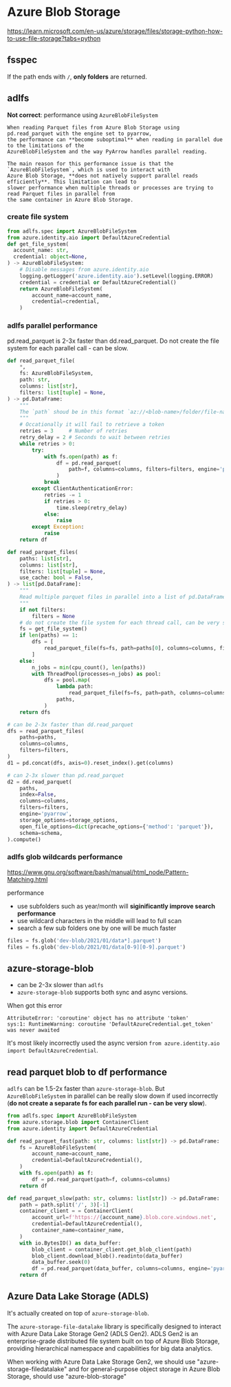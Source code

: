 # Azure Blob Storage
https://learn.microsoft.com/en-us/azure/storage/files/storage-python-how-to-use-file-storage?tabs=python

## fsspec
If the path ends with `/`, **only folders** are returned.

## adlfs
**Not correct**: performance using `AzureBlobFileSystem` 
```
When reading Parquet files from Azure Blob Storage using pd.read_parquet with the engine set to pyarrow,
the performance can **become suboptimal** when reading in parallel due to the limitations of the
AzureBlobFileSystem and the way PyArrow handles parallel reading.

The main reason for this performance issue is that the `AzureBlobFileSystem`, which is used to interact with
Azure Blob Storage, **does not natively support parallel reads efficiently**. This limitation can lead to
slower performance when multiple threads or processes are trying to read Parquet files in parallel from
the same container in Azure Blob Storage.
```

### create file system
```py
from adlfs.spec import AzureBlobFileSystem
from azure.identity.aio import DefaultAzureCredential
def get_file_system(
  account_name: str, 
  credential: object=None,
) -> AzureBlobFileSystem:
    # Disable messages from azure.identity.aio
    logging.getLogger('azure.identity.aio').setLevel(logging.ERROR)    
    credential = credential or DefaultAzureCredential()
    return AzureBlobFileSystem(
        account_name=account_name,
        credential=credential,
    )
```

### adlfs parallel performance
pd.read_parquet is 2-3x faster than dd.read_parquet. Do not create the file system for each parallel call - can be slow.
```py
def read_parquet_file(
    *,
    fs: AzureBlobFileSystem,
    path: str,
    columns: list[str],
    filters: list[tuple] = None,
) -> pd.DataFrame:
    """
    The `path` shoud be in this format `az://<blob-name>/folder/file-name`
    """
    # Occationally it will fail to retrieve a token
    retries = 3     # Number of retries
    retry_delay = 2 # Seconds to wait between retries
    while retries > 0:
        try:
            with fs.open(path) as f:
                df = pd.read_parquet(
                    path=f, columns=columns, filters=filters, engine='pyarrow'
                )
            break
        except ClientAuthenticationError:
            retries -= 1
            if retries > 0:
                time.sleep(retry_delay)
            else:
                raise
        except Exception:
            raise
    return df

def read_parquet_files(
    paths: list[str],
    columns: list[str],
    filters: list[tuple] = None,
    use_cache: bool = False,
) -> list[pd.DataFrame]:
    """
    Read multiple parquet files in parallel into a list of pd.DataFrame
    """
    if not filters:
        filters = None
    # do not create the file system for each thread call, can be very slow        
    fs = get_file_system() 
    if len(paths) == 1:
        dfs = [
            read_parquet_file(fs=fs, path=paths[0], columns=columns, filters=filters)
        ]
    else:
        n_jobs = min(cpu_count(), len(paths))
        with ThreadPool(processes=n_jobs) as pool:
            dfs = pool.map(
                lambda path:
                    read_parquet_file(fs=fs, path=path, columns=columns, filters=filters),
                paths,
            )
    return dfs

# can be 2-3x faster than dd.read_parquet
dfs = read_parquet_files(
    paths=paths,
    columns=columns,
    filters=filters,
)
d1 = pd.concat(dfs, axis=0).reset_index().get(columns)

# can 2-3x slower than pd.read_parquet
d2 = dd.read_parquet(
    paths,    
    index=False,
    columns=columns,
    filters=filters,
    engine='pyarrow',
    storage_options=storage_options,
    open_file_options=dict(precache_options={'method': 'parquet'}),
    schema=schema,
).compute()
```

### adlfs glob wildcards performance
https://www.gnu.org/software/bash/manual/html_node/Pattern-Matching.html

performance
- use subfolders such as year/month will **siginificantly improve search performance**
- use wildcard characters in the middle will lead to full scan
- search a few sub folders one by one will be much faster
  
```py
files = fs.glob('dev-blob/2021/01/data*].parquet')
files = fs.glob('dev-blob/2021/01/data[0-9][0-9].parquet')
```

## azure-storage-blob
- can be 2-3x slower than `adlfs`
- `azure-storage-blob` supports both sync and async versions. 

When got this error
```
AttributeError: 'coroutine' object has no attribute 'token'
sys:1: RuntimeWarning: coroutine 'DefaultAzureCredential.get_token' was never awaited
```
It's most likely incorrectly used the async version `from azure.identity.aio import DefaultAzureCredential`.

## read parquet blob to df performance
`adlfs` can be 1.5-2x faster than `azure-storage-blob`. 
But `AzureBlobFileSystem` in parallel can be really slow down if used incorrectly
(**do not create a separate fs for each parallel run - can be very slow**).
```py
from adlfs.spec import AzureBlobFileSystem
from azure.storage.blob import ContainerClient
from azure.identity import DefaultAzureCredential

def read_parquet_fast(path: str, columns: list[str]) -> pd.DataFrame:
    fs = AzureBlobFileSystem(
        account_name=account_name,
        credential=DefaultAzureCredential(),
    )
    with fs.open(path) as f:
        df = pd.read_parquet(path=f, columns=columns)
    return df

def read_parquet_slow(path: str, columns: list[str]) -> pd.DataFrame:
    path = path.split('/', 3)[-1]
    container_client = = ContainerClient(
        account_url=f'https://{account_name}.blob.core.windows.net',
        credential=DefaultAzureCredential(),
        container_name=container_name,
    )
    with io.BytesIO() as data_buffer:
        blob_client = container_client.get_blob_client(path)
        blob_client.download_blob().readinto(data_buffer)
        data_buffer.seek(0)
        df = pd.read_parquet(data_buffer, columns=columns, engine='pyarrow')
    return df
```

## Azure Data Lake Storage (ADLS)
It's actually created on top of `azure-storage-blob`.

The `azure-storage-file-datalake` library is specifically designed to interact with Azure Data Lake Storage Gen2 (ADLS Gen2). 
ADLS Gen2 is an enterprise-grade distributed file system built on top of Azure Blob Storage, providing hierarchical namespace and capabilities for big data analytics.

When working with Azure Data Lake Storage Gen2, we should use "azure-storage-filedatalake" and for general-purpose object storage in Azure Blob Storage, should use "azure-blob-storage"
